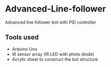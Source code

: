 # Advanced-Line-follower
Advanced line follower bot with PID controller

## Tools used
* Arduino Uno
* IR sensor array (IR LED with photo diode)
* Acrylic sheet to construct the bot structure
